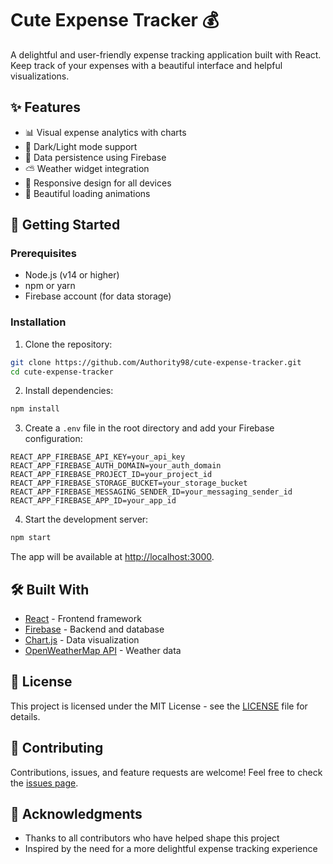 # Cute Expense Tracker 💰

A delightful and user-friendly expense tracking application built with React. Keep track of your expenses with a beautiful interface and helpful visualizations.

## ✨ Features

- 📊 Visual expense analytics with charts
- 🌙 Dark/Light mode support
- 💾 Data persistence using Firebase
- ⛅ Weather widget integration
- 📱 Responsive design for all devices
- 💫 Beautiful loading animations

## 🚀 Getting Started

### Prerequisites

- Node.js (v14 or higher)
- npm or yarn
- Firebase account (for data storage)

### Installation

1. Clone the repository:
```bash
git clone https://github.com/Authority98/cute-expense-tracker.git
cd cute-expense-tracker
```

2. Install dependencies:
```bash
npm install
```

3. Create a `.env` file in the root directory and add your Firebase configuration:
```env
REACT_APP_FIREBASE_API_KEY=your_api_key
REACT_APP_FIREBASE_AUTH_DOMAIN=your_auth_domain
REACT_APP_FIREBASE_PROJECT_ID=your_project_id
REACT_APP_FIREBASE_STORAGE_BUCKET=your_storage_bucket
REACT_APP_FIREBASE_MESSAGING_SENDER_ID=your_messaging_sender_id
REACT_APP_FIREBASE_APP_ID=your_app_id
```

4. Start the development server:
```bash
npm start
```

The app will be available at [http://localhost:3000](http://localhost:3000).

## 🛠️ Built With

- [React](https://reactjs.org/) - Frontend framework
- [Firebase](https://firebase.google.com/) - Backend and database
- [Chart.js](https://www.chartjs.org/) - Data visualization
- [OpenWeatherMap API](https://openweathermap.org/api) - Weather data

## 📝 License

This project is licensed under the MIT License - see the [LICENSE](LICENSE) file for details.

## 🤝 Contributing

Contributions, issues, and feature requests are welcome! Feel free to check the [issues page](https://github.com/Authority98/cute-expense-tracker/issues).

## 👏 Acknowledgments

- Thanks to all contributors who have helped shape this project
- Inspired by the need for a more delightful expense tracking experience
